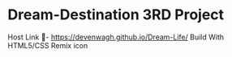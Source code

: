 # Dream-Destination 3RD Project
Host Link 🔗- https://devenwagh.github.io/Dream-Life/
Build With HTML5/CSS Remix icon
